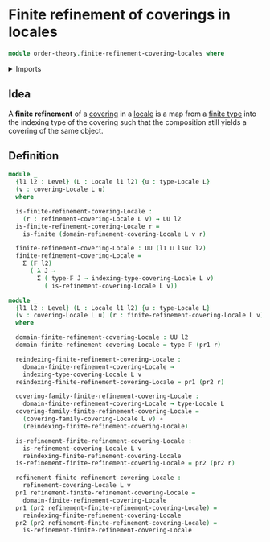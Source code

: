 # Finite refinement of coverings in locales

```agda
module order-theory.finite-refinement-covering-locales where
```

<details><summary>Imports</summary>

```agda

open import foundation-core.function-types
open import foundation.dependent-pair-types
open import foundation.universe-levels

open import order-theory.coverings-locales
open import order-theory.locales
open import order-theory.finite-coverings-locales
open import order-theory.refinement-covering-locales

open import univalent-combinatorics.finite-types
```

</details>

## Idea

A **finite refinement** of a [covering](order-theory.coverings-locales.md) in a
[locale](order-theory.locales.md) is a map from a
[finite type](univalent-combinatorics.finite-types.md) into the indexing type of
the covering such that the composition still yields a covering of the same
object.

## Definition

```agda
module _
  {l1 l2 : Level} (L : Locale l1 l2) {u : type-Locale L}
  (v : covering-Locale L u)
  where

  is-finite-refinement-covering-Locale :
    (r : refinement-covering-Locale L v) → UU l2
  is-finite-refinement-covering-Locale r =
    is-finite (domain-refinement-covering-Locale L v r)

  finite-refinement-covering-Locale : UU (l1 ⊔ lsuc l2)
  finite-refinement-covering-Locale =
    Σ (𝔽 l2)
      ( λ J →
        Σ ( type-𝔽 J → indexing-type-covering-Locale L v)
          ( is-refinement-covering-Locale L v))

module _
  {l1 l2 : Level} (L : Locale l1 l2) {u : type-Locale L}
  (v : covering-Locale L u) (r : finite-refinement-covering-Locale L v)
  where

  domain-finite-refinement-covering-Locale : UU l2
  domain-finite-refinement-covering-Locale = type-𝔽 (pr1 r)

  reindexing-finite-refinement-covering-Locale :
    domain-finite-refinement-covering-Locale →
    indexing-type-covering-Locale L v
  reindexing-finite-refinement-covering-Locale = pr1 (pr2 r)

  covering-family-finite-refinement-covering-Locale :
    domain-finite-refinement-covering-Locale → type-Locale L
  covering-family-finite-refinement-covering-Locale =
    (covering-family-covering-Locale L v) ∘
    (reindexing-finite-refinement-covering-Locale)

  is-refinement-finite-refinement-covering-Locale :
    is-refinement-covering-Locale L v
    reindexing-finite-refinement-covering-Locale
  is-refinement-finite-refinement-covering-Locale = pr2 (pr2 r)

  refinement-finite-refinement-covering-Locale :
    refinement-covering-Locale L v
  pr1 refinement-finite-refinement-covering-Locale =
    domain-finite-refinement-covering-Locale
  pr1 (pr2 refinement-finite-refinement-covering-Locale) =
    reindexing-finite-refinement-covering-Locale
  pr2 (pr2 refinement-finite-refinement-covering-Locale) =
    is-refinement-finite-refinement-covering-Locale

```

